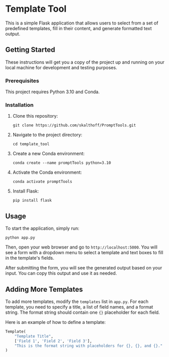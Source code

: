 # Template Tool

This is a simple Flask application that allows users to select from a set of predefined templates, fill in their content, and generate formatted text output. 

## Getting Started

These instructions will get you a copy of the project up and running on your local machine for development and testing purposes.

### Prerequisites

This project requires Python 3.10 and Conda. 

### Installation

1. Clone this repository:
    ```
    git clone https://github.com/skalthoff/PromptTools.git
    ```

2. Navigate to the project directory:
    ```
    cd template_tool
    ```

3. Create a new Conda environment:
    ```
    conda create --name promptTools python=3.10
    ```

4. Activate the Conda environment:
    ```
    conda activate promptTools
    ```

5. Install Flask:
    ```
    pip install flask
    ```

## Usage

To start the application, simply run:
```
python app.py
```

Then, open your web browser and go to `http://localhost:5000`. You will see a form with a dropdown menu to select a template and text boxes to fill in the template's fields. 

After submitting the form, you will see the generated output based on your input. You can copy this output and use it as needed.

## Adding More Templates

To add more templates, modify the `templates` list in `app.py`. For each template, you need to specify a title, a list of field names, and a format string. The format string should contain one `{}` placeholder for each field.

Here is an example of how to define a template:

```python
Template(
    "Template Title",
    ['Field 1', 'Field 2', 'Field 3'],
    "This is the format string with placeholders for {}, {}, and {}."
)
```